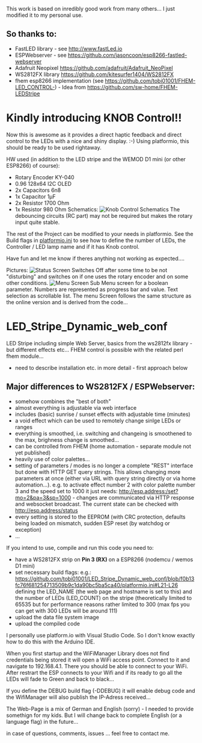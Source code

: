 This work is based on inredibly good work from many others... I just modified it to my personal use.

So thanks to:
-------------
   - FastLED library - see http://www.fastLed.io
   - ESPWebserver - see https://github.com/jasoncoon/esp8266-fastled-webserver
   - Adafruit Neopixel https://github.com/adafruit/Adafruit_NeoPixel
   - WS2812FX library https://github.com/kitesurfer1404/WS2812FX
   - fhem esp8266 implementation (see https://github.com/tobi01001/FHEM-LED_CONTROL-) - Idea from https://github.com/sw-home/FHEM-LEDStripe 


# Kindly introducing KNOB Control!!
Now this is awesome as it provides a direct haptic feedback and direct control to the LEDs with a nice and shiny display. :-)
Using platformio, this should be ready to be used rightaway.

HW used (in addition to the LED stripe and the WEMOD D1 mini (or other ESP8266) of course): 
- Rotary Encoder KY-040
- 0.96 128x64 I2C OLED
- 2x Capacitors 6n8
- 1x Capacitor 1µF
- 2x Resistor 1700 Ohm
- 1x Resistor 980 Ohm
Schematics:
![Knob Control Schematics](https://github.com/tobi01001/LED_Stripe_Dynamic_web_conf/blob/KnobControl/circuit.png)
The debouncing circuits (RC part) may not be required but makes the rotary input quite stable.

The rest of the Project can be modified to your needs in platformio. See the Build flags in [platformio.ini]( https://github.com/tobi01001/LED_Stripe_Dynamic_web_conf/blob/KnobControl/platformio.ini) to see how to define the number of LEDs, the Controller / LED lamp name and if it has Knob control.

Have fun and let me know if theres anything not working as expected....

Pictures:
![Status Screen](https://github.com/tobi01001/LED_Stripe_Dynamic_web_conf/blob/KnobControl/20200227_210857.jpg)
Switches Off after some time to be not "disturbing" and switches on if one uses the rotary encoder and on some other conditions.
![Menu Screen](https://github.com/tobi01001/LED_Stripe_Dynamic_web_conf/blob/KnobControl/20200227_210707.jpg)
Sub Menu screen for a boolean parameter. Numbers are represented as progress bar and value. Text selection as scrollable list.
The menu Screen follows the same structure as the online version and is derived from the code...

# LED_Stripe_Dynamic_web_conf
LED Stripe including simple Web Server, basics from the ws2812fx library - but different effects etc... 
FHEM control is possible with the related perl fhem module...

- need to describe installation etc. in more detail - first approach below

Major differences to WS2812FX / ESPWebserver:
-
- somehow combines the "best of both"
- almost everything is adjustable via web interface
- includes (basic) sunrise / sunset effects with adjustable time (minutes) 
- a void effect which can be used to remotely change sinlge LEDs or ranges
- everything is smoothed, i.e. switching and changeing is smoothened to the max, brighness change is smoothed...
- can be controlled from FHEM (home automation - separate module not yet published)
- heavily use of color palettes...
- setting of parameters / modes is no longer a complete "REST" interface but done with HTTP GET query strings. This allows changing more parameters at once (either via URL with query string directly or via home automation...). e.g. to activate effect number 2 with color palette number 3 and the speed set to 1000 it just needs: http://esp.address:/set?mo=2&pa=3&sp=1000 - changes are communicated via HTTP response and websocket broadcast. The current state can be checked with http://esp.address/status
- every setting is stored to the EEPROM (with CRC protection, defaults being loaded on mismatch, sudden ESP reset (by watchdog or exception)
- ...



If you intend to use, compile and run this code you need to:
- have a WS2812FX strip on **Pin 3 (RX)** on a ESP8266 (nodemcu / wemos D1 mini)
- set necessary build flags: e.g.: https://github.com/tobi01001/LED_Stripe_Dynamic_web_conf/blob/f0b13fc76f681254713509b9c1da90bc5ba5ca40/platformio.ini#L21-L26
defining the LED_NAME (the web page and hostname is set to this) and the number of LEDs (LED_COUNT) on the stripe (theoretically limited to 65535 but for performance reasons rather limited to 300 (max fps you can get with 300 LEDs will be around 111)
- upload the data file system image
- upload the compiled code

I personally use platform.io with Visual Studio Code. So I don't know exactly how to do this with the Arduino IDE.

When you first startup and the WiFiManager Library does not find credentials being stored it will open a WiFi access point. Connect to it and navigate to 192.168.4.1. There you should be able to connect to your WiFi. After restrart the ESP connects to your Wifi and if its ready to go all the LEDs will fade to Green and back to black...

If you define the DEBUG build flag (-DDEBUG) it will enable debug code and the WifiManager will also publish the IP-Adress received...

The Web-Page is a mix of German and English (sorry) - I needed to provide somethign for my kids. But I will change back to complete English (or a language flag) in the future...


in case of questions, comments, issues ... feel free to contact me.
